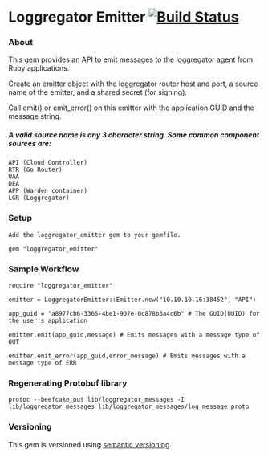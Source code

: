# Loggregator Emitter [![Build Status](https://travis-ci.org/cloudfoundry/loggregator_emitter.png?branch=master)](https://travis-ci.org/cloudfoundry/loggregator_emitter)

### About

This gem provides an API to emit messages to the loggregator agent from Ruby applications.

Create an emitter object with the loggregator router host and port, a source name of the emitter, and a shared secret (for signing).

Call emit() or emit_error() on this emitter with the application GUID and the message string.

##### A valid source name is any 3 character string.   Some common component sources are:

 	API (Cloud Controller)
 	RTR (Go Router)
 	UAA
 	DEA
 	APP (Warden container)
 	LGR (Loggregator)

### Setup

    Add the loggregator_emitter gem to your gemfile.

    gem "loggregator_emitter"

### Sample Workflow

    require "loggregator_emitter"

    emitter = LoggregatorEmitter::Emitter.new("10.10.10.16:38452", "API")

    app_guid = "a8977cb6-3365-4be1-907e-0c878b3a4c6b" # The GUID(UUID) for the user's application

    emitter.emit(app_guid,message) # Emits messages with a message type of OUT

    emitter.emit_error(app_guid,error_message) # Emits messages with a message type of ERR

### Regenerating Protobuf library
    protoc --beefcake_out lib/loggregator_messages -I lib/loggregator_messages lib/loggregator_messages/log_message.proto

### Versioning

This gem is versioned using [semantic versioning](http://semver.org/).
